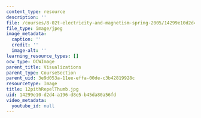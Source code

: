 ```yaml
---
content_type: resource
description: ''
file: /courses/8-02t-electricity-and-magnetism-spring-2005/14299e10d2d4a196d8e5b45da80a56fd_12pithRepelThumb.jpg
file_type: image/jpeg
image_metadata:
  caption: ''
  credit: ''
  image-alt: ''
learning_resource_types: []
ocw_type: OCWImage
parent_title: Visualizations
parent_type: CourseSection
parent_uid: 3e9d053a-11ee-effa-00de-c3b42819928c
resourcetype: Image
title: 12pithRepelThumb.jpg
uid: 14299e10-d2d4-a196-d8e5-b45da80a56fd
video_metadata:
  youtube_id: null
---
```

